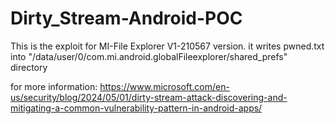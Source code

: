 # Dirty_Stream-Android-POC
This is the exploit for MI-File Explorer V1-210567 version. it writes pwned.txt into "/data/user/0/com.mi.android.globalFileexplorer/shared_prefs" directory

for more information: https://www.microsoft.com/en-us/security/blog/2024/05/01/dirty-stream-attack-discovering-and-mitigating-a-common-vulnerability-pattern-in-android-apps/